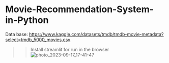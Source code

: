 # Movie-Recommendation-System-in-Python
Data base: https://www.kaggle.com/datasets/tmdb/tmdb-movie-metadata?select=tmdb_5000_movies.csv
>>Install streamlit for run in the browser
![photo_2023-09-17_17-41-47](https://github.com/mdrrifat/Movie-Recommendation-System-in-Python-AI-Projects/assets/90470184/69a8f64f-bc20-4fcc-bf22-15ac3e729ac7)
